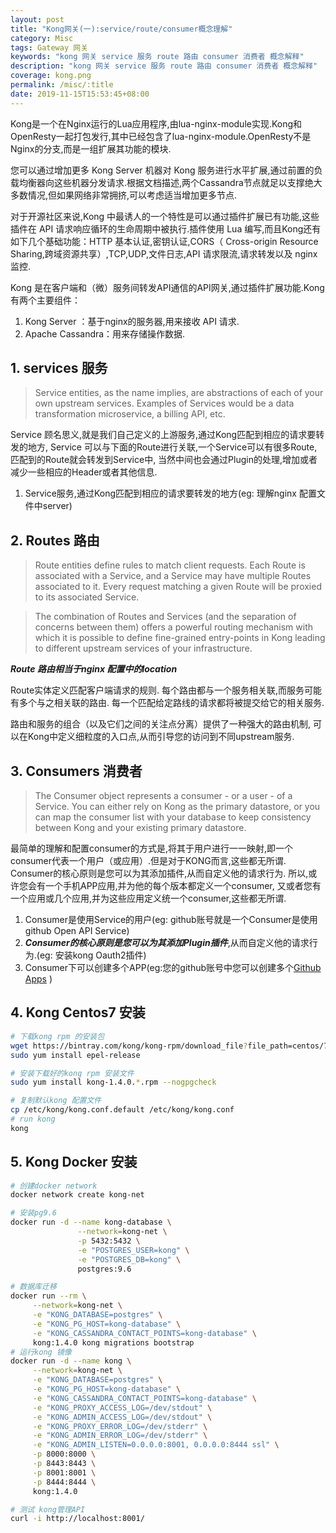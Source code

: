 ```yaml
---
layout: post
title: "Kong网关(一):service/route/consumer概念理解"
category: Misc
tags: Gateway 网关
keywords: "kong 网关 service 服务 route 路由 consumer 消费者 概念解释"
description: "kong 网关 service 服务 route 路由 consumer 消费者 概念解释"
coverage: kong.png
permalink: /misc/:title
date: 2019-11-15T15:53:45+08:00
---
```


Kong是一个在Nginx运行的Lua应用程序,由lua-nginx-module实现.Kong和OpenResty一起打包发行,其中已经包含了lua-nginx-module.OpenResty不是Nginx的分支,而是一组扩展其功能的模块.

您可以通过增加更多 Kong Server 机器对 Kong 服务进行水平扩展,通过前置的负载均衡器向这些机器分发请求.根据文档描述,两个Cassandra节点就足以支撑绝大多数情况,但如果网络非常拥挤,可以考虑适当增加更多节点.

对于开源社区来说,Kong 中最诱人的一个特性是可以通过插件扩展已有功能,这些插件在 API 请求响应循环的生命周期中被执行.插件使用 Lua 编写,而且Kong还有如下几个基础功能：HTTP 基本认证,密钥认证,CORS（
Cross-origin Resource Sharing,跨域资源共享）,TCP,UDP,文件日志,API 请求限流,请求转发以及 nginx 监控.

Kong 是在客户端和（微）服务间转发API通信的API网关,通过插件扩展功能.Kong 有两个主要组件：

1. Kong Server ：基于nginx的服务器,用来接收 API 请求.
2. Apache Cassandra：用来存储操作数据.

## 1. services 服务

> Service entities, as the name implies,
> are abstractions of each of your own upstream services.
> Examples of Services would be a data transformation microservice, a billing API, etc.

Service 顾名思义,就是我们自己定义的上游服务,通过Kong匹配到相应的请求要转发的地方,
Service 可以与下面的Route进行关联,一个Service可以有很多Route,匹配到的Route就会转发到Service中,
当然中间也会通过Plugin的处理,增加或者减少一些相应的Header或者其他信息.

1. Service服务,通过Kong匹配到相应的请求要转发的地方(eg: 理解nginx 配置文件中server)

## 2. Routes 路由

> Route entities define rules to match client requests.
> Each Route is associated with a Service,
> and a Service may have multiple Routes associated to it.
> Every request matching a given Route will be proxied to its associated Service.

> The combination of Routes and Services (and the separation of concerns between them)
> offers a powerful routing mechanism with which it is possible to
> define fine-grained entry-points in Kong
> leading to different upstream services of your infrastructure.

***Route 路由相当于nginx 配置中的location***

Route实体定义匹配客户端请求的规则.
每个路由都与一个服务相关联,而服务可能有多个与之相关联的路由.
每一个匹配给定路线的请求都将被提交给它的相关服务.

路由和服务的组合（以及它们之间的关注点分离）提供了一种强大的路由机制,
可以在Kong中定义细粒度的入口点,从而引导您的访问到不同upstream服务.

## 3. Consumers 消费者

> The Consumer object represents a consumer - or a user - of a Service.
> You can either rely on Kong as the primary datastore,
> or you can map the consumer list with your database to keep consistency between Kong and your existing primary datastore.

最简单的理解和配置consumer的方式是,将其于用户进行一一映射,即一个consumer代表一个用户（或应用）.但是对于KONG而言,这些都无所谓.
Consumer的核心原则是您可以为其添加插件,从而自定义他的请求行为.
所以,或许您会有一个手机APP应用,并为他的每个版本都定义一个consumer,
又或者您有一个应用或几个应用,并为这些应用定义统一个consumer,这些都无所谓.

1. Consumer是使用Service的用户(eg: github账号就是一个Consumer是使用github Open API Service)
2. ***Consumer的核心原则是您可以为其添加Plugin插件***,从而自定义他的请求行为.(eg: 安装kong Oauth2插件)
3. Consumer下可以创建多个APP(eg:您的github账号中您可以创建多个[Github Apps](https://github.com/settings/apps/new) )

## 4. Kong Centos7 安装

```bash
# 下载kong rpm 的安装包
wget https://bintray.com/kong/kong-rpm/download_file?file_path=centos/7/kong-1.4.0.el7.amd64.rpm -O kong-1.4.0.el7.amd64.rpm
sudo yum install epel-release

# 安装下载好的kong rpm 安装文件
sudo yum install kong-1.4.0.*.rpm --nogpgcheck

# 复制默认kong 配置文件
cp /etc/kong/kong.conf.default /etc/kong/kong.conf
# run kong
kong

```

## 5. Kong Docker 安装

```bash
# 创建docker network
docker network create kong-net

# 安装pg9.6
docker run -d --name kong-database \
               --network=kong-net \
               -p 5432:5432 \
               -e "POSTGRES_USER=kong" \
               -e "POSTGRES_DB=kong" \
               postgres:9.6

# 数据库迁移
docker run --rm \
     --network=kong-net \
     -e "KONG_DATABASE=postgres" \
     -e "KONG_PG_HOST=kong-database" \
     -e "KONG_CASSANDRA_CONTACT_POINTS=kong-database" \
     kong:1.4.0 kong migrations bootstrap
# 运行kong 镜像
docker run -d --name kong \
     --network=kong-net \
     -e "KONG_DATABASE=postgres" \
     -e "KONG_PG_HOST=kong-database" \
     -e "KONG_CASSANDRA_CONTACT_POINTS=kong-database" \
     -e "KONG_PROXY_ACCESS_LOG=/dev/stdout" \
     -e "KONG_ADMIN_ACCESS_LOG=/dev/stdout" \
     -e "KONG_PROXY_ERROR_LOG=/dev/stderr" \
     -e "KONG_ADMIN_ERROR_LOG=/dev/stderr" \
     -e "KONG_ADMIN_LISTEN=0.0.0.0:8001, 0.0.0.0:8444 ssl" \
     -p 8000:8000 \
     -p 8443:8443 \
     -p 8001:8001 \
     -p 8444:8444 \
     kong:1.4.0

# 测试 kong管理API
curl -i http://localhost:8001/
```